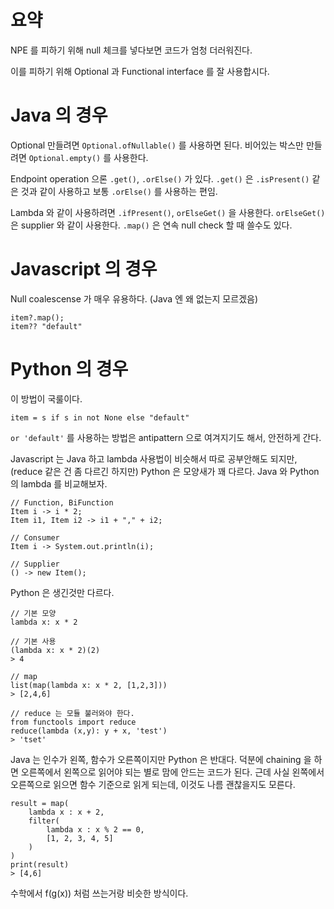 # 요약

NPE 를 피하기 위해 null 체크를 넣다보면 코드가 엄청 더러워진다.

이를 피하기 위해 Optional 과 Functional interface 를 잘 사용합시다.

# Java 의 경우

Optional 만들려면 `Optional.ofNullable()` 를 사용하면 된다. 비어있는 박스만 만들려면 `Optional.empty()` 를 사용한다.

Endpoint operation 으론 `.get()`, `.orElse()` 가 있다. `.get()` 은 `.isPresent()` 같은 것과 같이 사용하고 보통 `.orElse()` 를 사용하는 편임.

Lambda 와 같이 사용하려면 `.ifPresent()`, `orElseGet()` 을 사용한다. `orElseGet()` 은 supplier 와 같이 사용한다. `.map()` 은 연속 null check 할 때 쓸수도 있다.

# Javascript 의 경우

Null coalescense 가 매우 유용하다. (Java 엔 왜 없는지 모르겠음)

```
item?.map();
item?? "default"
```

# Python 의 경우

이 방법이 국룰이다.

```
item = s if s in not None else "default"
```

`or 'default'` 를 사용하는 방법은 antipattern 으로 여겨지기도 해서, 안전하게 간다.

Javascript 는 Java 하고 lambda 사용법이 비슷해서 따로 공부안해도 되지만, (reduce 같은 건 좀 다르긴 하지만) Python 은 모양새가 꽤 다르다. Java 와 Python 의 lambda 를 비교해보자.

```
// Function, BiFunction
Item i -> i * 2;
Item i1, Item i2 -> i1 + "," + i2;

// Consumer
Item i -> System.out.println(i);

// Supplier
() -> new Item();
```

Python 은 생긴것만 다르다.

```
// 기본 모양
lambda x: x * 2

// 기본 사용
(lambda x: x * 2)(2)
> 4

// map
list(map(lambda x: x * 2, [1,2,3]))
> [2,4,6]

// reduce 는 모듈 불러와야 한다.
from functools import reduce
reduce(lambda (x,y): y + x, 'test')
> 'tset'
```

Java 는 인수가 왼쪽, 함수가 오른쪽이지만 Python 은 반대다. 덕분에 chaining 을 하면 오른쪽에서 왼쪽으로 읽어야 되는 별로 맘에 안드는 코드가 된다. 근데 사실 왼쪽에서 오른쪽으로 읽으면 함수 기준으로 읽게 되는데, 이것도 나름 괜찮을지도 모른다.

```
result = map(
    lambda x : x + 2,
    filter(
        lambda x : x % 2 == 0,
        [1, 2, 3, 4, 5]
    )
)
print(result)
> [4,6]
```

수학에서 f(g(x)) 처럼 쓰는거랑 비슷한 방식이다.
